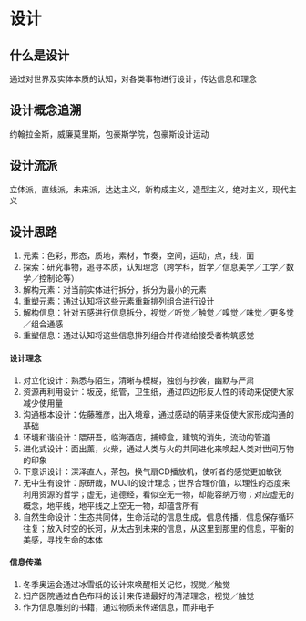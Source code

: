 # 设计
## 什么是设计
通过对世界及实体本质的认知，对各类事物进行设计，传达信息和理念
## 设计概念追溯
约翰拉金斯，威廉莫里斯，包豪斯学院，包豪斯设计运动
## 设计流派
立体派，直线派，未来派，达达主义，新构成主义，造型主义，绝对主义，现代主义
## 设计思路
1. 元素：色彩，形态，质地，素材，节奏，空间，运动，点，线，面
2. 探索：研究事物，追寻本质，认知理念（跨学科，哲学／信息美学／工学／数学／控制论等）
3. 解构元素：对当前实体进行拆分，拆分为最小的元素
4. 重塑元素：通过认知将这些元素重新排列组合进行设计
4. 解构信息：针对五感进行信息拆分，视觉／听觉／触觉／嗅觉／味觉／更多觉／组合通感
5. 重塑信息：通过认知将这些信息排列组合并传递给接受者构筑感觉
#### 设计理念
1. 对立化设计：熟悉与陌生，清晰与模糊，独创与抄袭，幽默与严肃
2. 资源再利用设计：坂茂，纸管，卫生纸，通过四边形反人性的转动来促使大家减少使用量
3. 沟通根本设计：佐藤雅彦，出入境章，通过感动的萌芽来促使大家形成沟通的基础
4. 环境和谐设计：隈研吾，临海酒店，捕蟑盒，建筑的消失，流动的管道
5. 进化式设计：面出薰，火柴，通过人类与火的共同进化来唤起人类对世间万物的印象
6. 下意识设计：深泽直人，茶包，换气扇CD播放机，使听者的感觉更加敏锐
7. 无中生有设计：原研哉，MUJI的设计理念；世界合理价值，以理性的态度来利用资源的哲学；虚无，道德经，看似空无一物，却能容纳万物；对应虚无的概念，地平线，地平线之上空无一物，却蕴含所有
8. 自然生命设计：生态共同体，生命活动的信息生成，信息传播，信息保存循环往复；放入时空的长河，从太古到未来的信息，从这里到那里的信息，平衡的美感，寻找生命的本体
#### 信息传递
1. 冬季奥运会通过冰雪纸的设计来唤醒相关记忆，视觉／触觉
2. 妇产医院通过白色布料的设计来传递最好的清洁理念，视觉／触觉
3. 作为信息雕刻的书籍，通过物质来传递信息，而非电子

